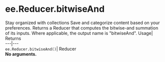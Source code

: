  
#  ee.Reducer.bitwiseAnd 
Stay organized with collections  Save and categorize content based on your preferences. 
Returns a Reducer that computes the bitwise-and summation of its inputs. Where applicable, the output name is "bitwiseAnd". Usage| Returns  
---|---  
`ee.Reducer.bitwiseAnd()`| Reducer  
**No arguments.**
